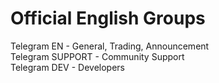 # Official English Groups
Telegram EN - General, Trading, Announcement <br>
Telegram SUPPORT - Community Support <br>
Telegram DEV - Developers <br>
